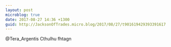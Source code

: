 ```yaml
---
layout: post
microblog: true
date: 2017-08-27 14:36 +1300
guid: http://JacksonOfTrades.micro.blog/2017/08/27/t901619429393391617.html
---
```

@Tera_Argentis Cthulhu fhtagn
